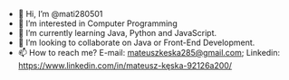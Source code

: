- 👋 Hi, I’m @mati280501
- 👀 I’m interested in Computer Programming
- 🌱 I’m currently learning Java, Python and JavaScript.
- 💞️ I’m looking to collaborate on Java or Front-End Development.
- 📫 How to reach me? E-mail: mateuszkeska285@gmail.com; Linkedin: https://www.linkedin.com/in/mateusz-kęska-92126a200/

<!---
mati280501/mati280501 is a ✨ special ✨ repository because its `README.md` (this file) appears on your GitHub profile.
You can click the Preview link to take a look at your changes.
--->
